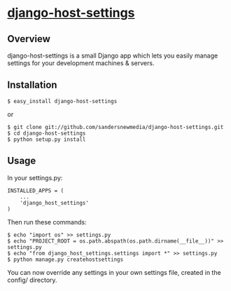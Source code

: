 [django-host-settings](http://github.com/sandersnewmedia/django-host-settings)
================================================================================

Overview
--------
django-host-settings is a small Django app which lets you easily manage settings for your development machines & servers.

Installation
------------

    $ easy_install django-host-settings

or

    $ git clone git://github.com/sandersnewmedia/django-host-settings.git
    $ cd django-host-settings
    $ python setup.py install

Usage
-----
In your settings.py:

    INSTALLED_APPS = (
        ...
        'django_host_settings'
    )

Then run these commands:

    $ echo "import os" >> settings.py
    $ echo "PROJECT_ROOT = os.path.abspath(os.path.dirname(__file__))" >> settings.py
    $ echo "from django_host_settings.settings import *" >> settings.py
    $ python manage.py createhostsettings

You can now override any settings in your own settings file, created in the config/ directory.
